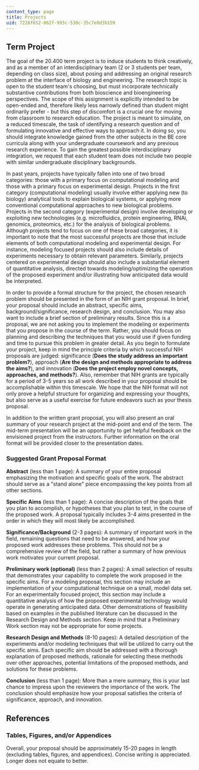 ```yaml
---
content_type: page
title: Projects
uid: 7228f652-062f-993c-530c-35c7e8d3b159
---
```


Term Project
------------

The goal of the 20.400 term project is to induce students to think creatively, and as a member of an interdisciplinary team (2 or 3 students per team, depending on class size), about posing and addressing an original research problem at the interface of biology and engineering. The research topic is open to the student team's choosing, but must incorporate technically substantive contributions from both bioscience and bioengineering perspectives. The scope of this assignment is explicitly intended to be open-ended and, therefore likely less narrowly defined than student might ordinarily prefer - but this step of discomfort is a crucial one for moving from classroom to research education. The project is meant to simulate, on a reduced timescale, the task of identifying a research question and of formulating innovative and effective ways to approach it. In doing so, you should integrate knowledge gained from the other subjects in the BE core curricula along with your undergraduate coursework and any previous research experience. To gain the greatest possible interdisciplinary integration, we request that each student team does not include two people with similar undergraduate disciplinary backgrounds.

In past years, projects have typically fallen into one of two broad categories: those with a primary focus on computational modeling and those with a primary focus on experimental design. Projects in the first category (computational modeling) usually involve either applying new (to biology) analytical tools to explain biological systems, or applying more conventional computational approaches to new biological problems. Projects in the second category (experimental design) involve developing or exploiting new technologies (e.g. microfluidics, protein engineering, RNAi, genomics, proteomics, etc.) for the analysis of biological problems. Although projects tend to focus on one of these broad categories, it is important to note that the most successful projects are those that include elements of both computational modeling and experimental design. For instance, modeling focused projects should also include details of experiments necessary to obtain relevant parameters. Similarly, projects centered on experimental design should also include a substantial element of quantitative analysis, directed towards modeling/optimizing the operation of the proposed experiment and/or illustrating how anticipated data would be interpreted.

In order to provide a formal structure for the project, the chosen research problem should be presented in the form of an NIH grant proposal. In brief, your proposal should include an abstract, specific aims, background/significance, research design, and conclusion. You may also want to include a brief section of preliminary results. Since this is a proposal, we are not asking you to implement the modeling or experiments that you propose in the course of the term. Rather, you should focus on planning and describing the techniques that you would use if given funding and time to pursue this problem in greater detail. As you begin to formulate your project, keep in mind the principle criteria by which successful NIH proposals are judged: significance (**Does the study address an important problem?**), approach (**Are the design and methods appropriate to address the aims?**), and innovation (**Does the project employ novel concepts, approaches, and methods?**). Also, remember that NIH grants are typically for a period of 3-5 years so all work described in your proposal should be accomplishable within this timescale. We hope that the NIH format will not only prove a helpful structure for organizing and expressing your thoughts, but also serve as a useful exercise for future endeavors such as your thesis proposal.

In addition to the written grant proposal, you will also present an oral summary of your research project at the mid-point and end of the term. The mid-term presentation will be an opportunity to get helpful feedback on the envisioned project from the instructors. Further information on the oral format will be provided closer to the presentation dates.

### Suggested Grant Proposal Format

**Abstract** (less than 1 page): A summary of your entire proposal emphasizing the motivation and specific goals of the work. The abstract should serve as a "stand alone" piece encompassing the key points from all other sections.

**Specific Aims** (less than 1 page): A concise description of the goals that you plan to accomplish, or hypotheses that you plan to test, in the course of the proposed work. A proposal typically includes 3-4 aims presented in the order in which they will most likely be accomplished.

**Significance/Background** (2-3 pages): A summary of important work in the field, remaining questions that need to be answered, and how your proposed work addresses these problems. This should not be a comprehensive review of the field, but rather a summary of how previous work motivates your current proposal.

**Preliminary work (optional)** (less than 2 pages): A small selection of results that demonstrates your capability to complete the work proposed in the specific aims. For a modeling proposal, this section may include an implementation of your computational technique on a small, model data set. For an experimentally focused project, this section may include a quantitative analysis of how the proposed experimental technology would operate in generating anticipated data. Other demonstrations of feasibility based on examples in the published literature can be discussed in the Research Design and Methods section. Keep in mind that a Preliminary Work section may not be appropriate for some projects.

**Research Design and Methods** (8-10 pages): A detailed description of the experiments and/or modeling techniques that will be utilized to carry out the specific aims. Each specific aim should be addressed with a thorough explanation of proposed methods, rationale for selecting these methods over other approaches, potential limitations of the proposed methods, and solutions for these problems.

**Conclusion** (less than 1 page): More than a mere summary, this is your last chance to impress upon the reviewers the importance of the work. The conclusion should emphasize how your proposal satisfies the criteria of significance, approach, and innovation.

References
----------

### Tables, Figures, and/or Appendices

Overall, your proposal should be approximately 15-20 pages in length (excluding tables, figures, and appendices). Concise writing is appreciated. Longer does not equate to better.